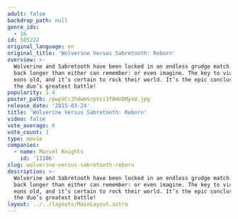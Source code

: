 ```yaml
---
adult: false
backdrop_path: null
genre_ids:
  - 16
id: 505222
original_language: en
original_title: 'Wolverine Versus Sabretooth: Reborn'
overview: >-
  Wolverine and Sabretooth have been locked in an endless grudge match that goes
  back longer than either can remember: or even imagine. The key to victory is
  eons old, and it’s certain to rock their world. It’s the epic conclusion to
  the duo’s greatest battle!
popularity: 1.4
poster_path: /pwpVCcJhdwHsrpYzi3f8HVDMyxU.jpg
release_date: '2015-03-24'
title: 'Wolverine Versus Sabretooth: Reborn'
video: false
vote_average: 6
vote_count: 1
type: movie
companies:
  - name: Marvel Knights
    id: '11106'
slug: wolverine-versus-sabretooth-reborn
description: >-
  Wolverine and Sabretooth have been locked in an endless grudge match that goes
  back longer than either can remember: or even imagine. The key to victory is
  eons old, and it’s certain to rock their world. It’s the epic conclusion to
  the duo’s greatest battle!
layout: ../../layouts/MainLayout.astro
---
```


